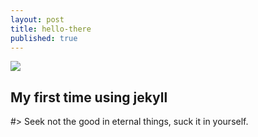```yaml
---
layout: post
title: hello-there
published: true
---
```

![]({{site.baseurl}}/https://raw.githubusercontent.com/Adi202001/adi202001.github.io/master/images/logo_black.png)



## My first time using jekyll
 #> Seek not the good in eternal things, suck it in yourself.
